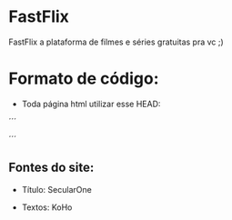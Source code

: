 # FastFlix
FastFlix a plataforma de filmes e séries gratuitas pra vc ;)

# Formato de código:
- Toda página html utilizar esse HEAD:

´´´ <head>
      <meta charset="utf-8"/>
      <meta content="width=device-width, initial-scale=1, maximum-scale=1" name="viewport">
      <link rel="stylesheet" href="https://stackpath.bootstrapcdn.com/bootstrap/4.1.3/css/bootstrap.min.css" integrity="sha384-MCw98/SFnGE8fJT3GXwEOngsV7Zt27NXFoaoApmYm81iuXoPkFOJwJ8ERdknLPMO" crossorigin="anonymous">
      <link rel="preconnect" href="https://fonts.gstatic.com">
      <link href="https://fonts.googleapis.com/css2?family=KoHo&family=Secular+One&display=swap" rel="stylesheet">
      <link rel="shortcut icon" href="../Images/favicon.ico" />
      <title>FastFlix</title>
      <script src="https://code.jquery.com/jquery-3.3.1.slim.min.js" integrity="sha384-q8i/X+965DzO0rT7abK41JStQIAqVgRVzpbzo5smXKp4YfRvH+8abtTE1Pi6jizo" crossorigin="anonymous"></script>
      <script src="https://cdnjs.cloudflare.com/ajax/libs/popper.js/1.14.3/umd/popper.min.js" integrity="sha384-ZMP7rVo3mIykV+2+9J3UJ46jBk0WLaUAdn689aCwoqbBJiSnjAK/l8WvCWPIPm49" crossorigin="anonymous"></script>
      <script src="https://stackpath.bootstrapcdn.com/bootstrap/4.1.3/js/bootstrap.min.js" integrity="sha384-ChfqqxuZUCnJSK3+MXmPNIyE6ZbWh2IMqE241rYiqJxyMiZ6OW/JmZQ5stwEULTy" crossorigin="anonymous"></script>
  </head> ´´´

## Fontes do site:
- Título: 
SecularOne

- Textos:
KoHo